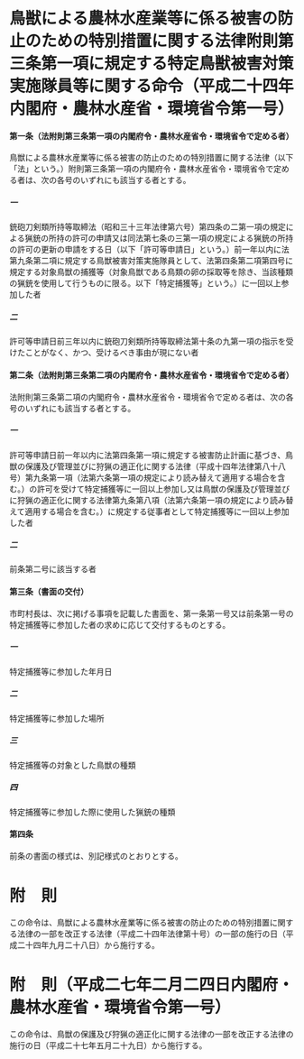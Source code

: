 # 鳥獣による農林水産業等に係る被害の防止のための特別措置に関する法律附則第三条第一項に規定する特定鳥獣被害対策実施隊員等に関する命令（平成二十四年内閣府・農林水産省・環境省令第一号）
#### 第一条（法附則第三条第一項の内閣府令・農林水産省令・環境省令で定める者）
鳥獣による農林水産業等に係る被害の防止のための特別措置に関する法律（以下「法」という。）附則第三条第一項の内閣府令・農林水産省令・環境省令で定める者は、次の各号のいずれにも該当する者とする。
##### 一
銃砲刀剣類所持等取締法（昭和三十三年法律第六号）第四条の二第一項の規定による猟銃の所持の許可の申請又は同法第七条の三第一項の規定による猟銃の所持の許可の更新の申請をする日（以下「許可等申請日」という。）前一年以内に法第九条第二項に規定する鳥獣被害対策実施隊員として、法第四条第二項第四号に規定する対象鳥獣の捕獲等（対象鳥獣である鳥類の卵の採取等を除き、当該種類の猟銃を使用して行うものに限る。以下「特定捕獲等」という。）に一回以上参加した者
##### 二
許可等申請日前三年以内に銃砲刀剣類所持等取締法第十条の九第一項の指示を受けたことがなく、かつ、受けるべき事由が現にない者
#### 第二条（法附則第三条第二項の内閣府令・農林水産省令・環境省令で定める者）
法附則第三条第二項の内閣府令・農林水産省令・環境省令で定める者は、次の各号のいずれにも該当する者とする。
##### 一
許可等申請日前一年以内に法第四条第一項に規定する被害防止計画に基づき、鳥獣の保護及び管理並びに狩猟の適正化に関する法律（平成十四年法律第八十八号）第九条第一項（法第六条第一項の規定により読み替えて適用する場合を含む。）の許可を受けて特定捕獲等に一回以上参加し又は鳥獣の保護及び管理並びに狩猟の適正化に関する法律第九条第八項（法第六条第一項の規定により読み替えて適用する場合を含む。）に規定する従事者として特定捕獲等に一回以上参加した者
##### 二
前条第二号に該当する者
#### 第三条（書面の交付）
市町村長は、次に掲げる事項を記載した書面を、第一条第一号又は前条第一号の特定捕獲等に参加した者の求めに応じて交付するものとする。
##### 一
特定捕獲等に参加した年月日
##### 二
特定捕獲等に参加した場所
##### 三
特定捕獲等の対象とした鳥獣の種類
##### 四
特定捕獲等に参加した際に使用した猟銃の種類
#### 第四条
前条の書面の様式は、別記様式のとおりとする。
# 附　則
この命令は、鳥獣による農林水産業等に係る被害の防止のための特別措置に関する法律の一部を改正する法律（平成二十四年法律第十号）の一部の施行の日（平成二十四年九月二十八日）から施行する。
# 附　則（平成二七年二月二四日内閣府・農林水産省・環境省令第一号）
この命令は、鳥獣の保護及び狩猟の適正化に関する法律の一部を改正する法律の施行の日（平成二十七年五月二十九日）から施行する。
